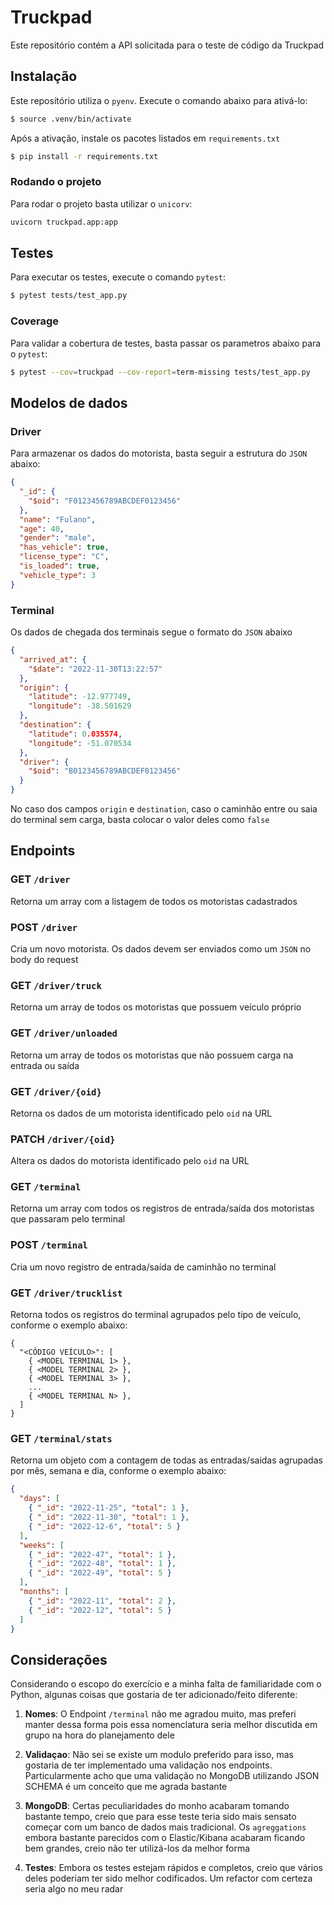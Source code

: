 # Truckpad 

Este repositório contém a API solicitada para o teste de código da Truckpad

## Instalação

Este reposítório utiliza o `pyenv`. Execute o comando abaixo para ativá-lo:

```bash
$ source .venv/bin/activate
```

Após a ativação, instale os pacotes listados em `requirements.txt`

```bash
$ pip install -r requirements.txt
```

### Rodando o projeto

Para rodar o projeto basta utilizar o `unicorv`:

```bash
uvicorn truckpad.app:app
```

## Testes

Para executar os testes, execute o comando `pytest`:

```bash
$ pytest tests/test_app.py
```

### Coverage

Para validar a cobertura de testes, basta passar os parametros abaixo para o `pytest`:

```bash
$ pytest --cov=truckpad --cov-report=term-missing tests/test_app.py
```

## Modelos de dados

### Driver

Para armazenar os dados do motorista, basta seguir a estrutura do `JSON` abaixo:

```json
{
  "_id": {
    "$oid": "F0123456789ABCDEF0123456"
  },
  "name": "Fulano",
  "age": 40,
  "gender": "male",
  "has_vehicle": true,
  "license_type": "C",
  "is_loaded": true,
  "vehicle_type": 3
}
```
### Terminal

Os dados de chegada dos terminais segue o formato do `JSON` abaixo

```json
{
  "arrived_at": {
    "$date": "2022-11-30T13:22:57"
  },
  "origin": {
    "latitude": -12.977749,
    "longitude": -38.501629
  },
  "destination": {
    "latitude": 0.035574,
    "longitude": -51.070534
  },
  "driver": {
    "$oid": "B0123456789ABCDEF0123456"
  }
}
```

No caso dos campos `origin` e `destination`, caso o caminhão entre ou saia do terminal sem carga, basta colocar o valor deles como `false`

## Endpoints

### GET `/driver`

Retorna um array com a listagem de todos os motoristas cadastrados

### POST `/driver`

Cria um novo motorista. Os dados devem ser enviados como um `JSON` no body do request

### GET `/driver/truck`

Retorna um array de todos os motoristas que possuem veículo próprio

### GET `/driver/unloaded`

Retorna um array de todos os motoristas que não possuem carga na entrada ou saída

### GET `/driver/{oid}`

Retorna os dados de um motorista identificado pelo `oid` na URL

### PATCH `/driver/{oid}`

Altera os dados do motorista identificado pelo `oid` na URL

### GET `/terminal`

Retorna um array com todos os registros de entrada/saída dos motoristas que passaram pelo terminal

### POST `/terminal`

Cria um novo registro de entrada/saída de caminhão no terminal 

### GET `/driver/trucklist`

Retorna todos os registros do terminal agrupados pelo tipo de veículo, conforme o exemplo abaixo:

```
{
  "<CÓDIGO VEÍCULO>": [
    { <MODEL TERMINAL 1> },
    { <MODEL TERMINAL 2> },
    { <MODEL TERMINAL 3> },
    ...
    { <MODEL TERMINAL N> },
  ]
}
```

### GET `/terminal/stats`

Retorna um objeto com a contagem de todas as entradas/saidas agrupadas por mês, semana e dia, conforme o exemplo abaixo:

```json
{
  "days": [
    { "_id": "2022-11-25", "total": 1 },
    { "_id": "2022-11-30", "total": 1 },
    { "_id": "2022-12-6", "total": 5 }
  ],
  "weeks": [
    { "_id": "2022-47", "total": 1 },
    { "_id": "2022-48", "total": 1 },
    { "_id": "2022-49", "total": 5 }
  ],
  "months": [
    { "_id": "2022-11", "total": 2 },
    { "_id": "2022-12", "total": 5 }
  ]
}
```
## Considerações

Considerando o escopo do exercício e a minha falta de familiaridade com o Python, algunas coisas que gostaria de ter adicionado/feito diferente:

1. **Nomes**: O Endpoint `/terminal` não me agradou muito, mas preferi manter dessa forma pois essa nomenclatura seria melhor discutida em grupo na hora do planejamento dele

1. **Validaçao**: Não sei se existe um modulo preferido para isso, mas gostaria de ter implementado uma validação nos endpoints. Particularmente acho que uma validação no MongoDB utilizando JSON SCHEMA é um conceito que me agrada bastante

1. **MongoDB**: Certas peculiaridades do monho acabaram tomando bastante tempo, creio que para esse teste teria sido mais sensato começar com um banco de dados mais tradicional. Os `agreggations` embora bastante parecidos com o Elastic/Kibana acabaram ficando bem grandes, creio não ter utilizá-los da melhor forma 

1. **Testes**: Embora os testes estejam rápidos e completos, creio que vários deles poderiam ter sido melhor codificados. Um refactor com certeza seria algo no meu radar
